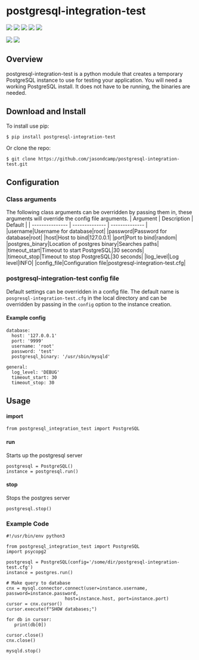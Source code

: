 # postgresql-integration-test
![](https://img.shields.io/pypi/v/postgresql-integration-test.svg) ![](https://img.shields.io/badge/status-alpha-red) ![](https://github.com/jasondcamp/postgresql-integration-test/actions/workflows/postgresql-integration-test.yml/badge.svg)  ![](https://img.shields.io/pypi/pyversions/postgresql-integration-test.svg) ![](https://img.shields.io/badge/license-Apache-lightgrey)

![](https://api.codeclimate.com/v1/badges/c4e922d83662be40871c/maintainability) ![](https://api.codeclimate.com/v1/badges/c4e922d83662be40871c/test_coverage)

## Overview
postgresql-integration-test is a python module that creates a temporary PostgreSQL instance to use for testing your application. You will need a working PostgreSQL install. It does not have to be running, the binaries are needed.

## Download and Install
To install use pip:

    $ pip install postgresql-integration-test

Or clone the repo:

    $ git clone https://github.com/jasondcamp/postgresql-integration-test.git

## Configuration
### Class arguments
The following class arguments can be overridden by passing them in, these arguments will override the config file arguments.
| Argument | Description | Default |
| --------------- | -------------- | -------------- |
|username|Username for database|root|
|password|Password for database|root|
|host|Host to bind|127.0.0.1|
|port|Port to bind|random|
|postgres_binary|Location of postgres binary|Searches paths|
|timeout_start|Timeout to start PostgreSQL|30 seconds|
|timeout_stop|Timeout to stop PostgreSQL|30 seconds|
|log_level|Log level|INFO|
|config_file|Configuration file|postgresql-integration-test.cfg|

### postgresql-integration-test config file
Default settings can be overridden in  a config file. The default name is `posgresql-integration-test.cfg` in the local directory and can be overridden by passing in the `config` option to the instance creation.

#### Example config
```
database:
  host: '127.0.0.1'
  port: '9999'
  username: 'root'
  password: 'test'
  postgresql_binary: '/usr/sbin/mysqld'

general:
  log_level: 'DEBUG'
  timeout_start: 30
  timeout_stop: 30
```


## Usage

#### import

```
from postgresql_integration_test import PostgreSQL
```

#### run
Starts up the postgresql server

```
postgresql = PostgreSQL()
instance = postgresql.run()
```

#### stop
Stops the postgres server
```
postgresql.stop()
```

### Example Code

```
#!/usr/bin/env python3

from postgresql_integration_test import PostgreSQL
import psycopg2

postgresql = PostgreSQL(config='/some/dir/postgresql-integration-test.cfg')
instance = postgres.run()

# Make query to database
cnx = mysql.connector.connect(user=instance.username, password=instance.password,
                      host=instance.host, port=instance.port)
cursor = cnx.cursor()
cursor.execute(f"SHOW databases;")

for db in cursor:
   print(db[0])

cursor.close()
cnx.close()

mysqld.stop()
```




